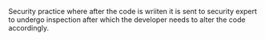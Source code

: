 Security practice where after the code is wriiten it is sent to security expert to undergo inspection after which the developer needs to alter the code accordingly.
